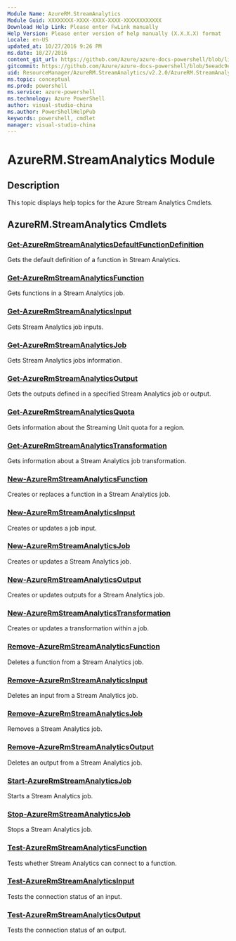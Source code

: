 ```yaml
---
Module Name: AzureRM.StreamAnalytics
Module Guid: XXXXXXXX-XXXX-XXXX-XXXX-XXXXXXXXXXXX
Download Help Link: Please enter FwLink manually
Help Version: Please enter version of help manually (X.X.X.X) format
Locale: en-US
updated_at: 10/27/2016 9:26 PM
ms.date: 10/27/2016
content_git_url: https://github.com/Azure/azure-docs-powershell/blob/live/azureps-cmdlets-docs/ResourceManager/AzureRM.StreamAnalytics/v2.2.0/AzureRM.StreamAnalytics.md
gitcommit: https://github.com/Azure/azure-docs-powershell/blob/5eeadc9e4cb2922fcef5161f87c5588a44622a76/azureps-cmdlets-docs/ResourceManager/AzureRM.StreamAnalytics/v2.2.0/AzureRM.StreamAnalytics.md
uid: ResourceManager/AzureRM.StreamAnalytics/v2.2.0/AzureRM.StreamAnalytics.md
ms.topic: conceptual
ms.prod: powershell
ms.service: azure-powershell
ms.technology: Azure PowerShell
author: visual-studio-china
ms.author: PowerShellHelpPub
keywords: powershell, cmdlet
manager: visual-studio-china
---
```


# AzureRM.StreamAnalytics Module
## Description
This topic displays help topics for the Azure Stream Analytics Cmdlets.

## AzureRM.StreamAnalytics Cmdlets
### [Get-AzureRmStreamAnalyticsDefaultFunctionDefinition](./Get-AzureRmStreamAnalyticsDefaultFunctionDefinition.md)
Gets the default definition of a function in Stream Analytics.


### [Get-AzureRmStreamAnalyticsFunction](./Get-AzureRmStreamAnalyticsFunction.md)
Gets functions in a Stream Analytics job.


### [Get-AzureRmStreamAnalyticsInput](./Get-AzureRmStreamAnalyticsInput.md)
Gets Stream Analytics job inputs.


### [Get-AzureRmStreamAnalyticsJob](./Get-AzureRmStreamAnalyticsJob.md)
Gets Stream Analytics jobs information.


### [Get-AzureRmStreamAnalyticsOutput](./Get-AzureRmStreamAnalyticsOutput.md)
Gets the outputs defined in a specified Stream Analytics job or output.


### [Get-AzureRmStreamAnalyticsQuota](./Get-AzureRmStreamAnalyticsQuota.md)
Gets information about the Streaming Unit quota for a region.


### [Get-AzureRmStreamAnalyticsTransformation](./Get-AzureRmStreamAnalyticsTransformation.md)
Gets information about a Stream Analytics job transformation.


### [New-AzureRmStreamAnalyticsFunction](./New-AzureRmStreamAnalyticsFunction.md)
Creates or replaces a function in a Stream Analytics job.


### [New-AzureRmStreamAnalyticsInput](./New-AzureRmStreamAnalyticsInput.md)
Creates or updates a job input.


### [New-AzureRmStreamAnalyticsJob](./New-AzureRmStreamAnalyticsJob.md)
Creates or updates a Stream Analytics job.


### [New-AzureRmStreamAnalyticsOutput](./New-AzureRmStreamAnalyticsOutput.md)
Creates or updates outputs for a Stream Analytics job.


### [New-AzureRmStreamAnalyticsTransformation](./New-AzureRmStreamAnalyticsTransformation.md)
Creates or updates a transformation within a job.


### [Remove-AzureRmStreamAnalyticsFunction](./Remove-AzureRmStreamAnalyticsFunction.md)
Deletes a function from a Stream Analytics job.


### [Remove-AzureRmStreamAnalyticsInput](./Remove-AzureRmStreamAnalyticsInput.md)
Deletes an input from a Stream Analytics job.


### [Remove-AzureRmStreamAnalyticsJob](./Remove-AzureRmStreamAnalyticsJob.md)
Removes a Stream Analytics job.


### [Remove-AzureRmStreamAnalyticsOutput](./Remove-AzureRmStreamAnalyticsOutput.md)
Deletes an output from a Stream Analytics job.


### [Start-AzureRmStreamAnalyticsJob](./Start-AzureRmStreamAnalyticsJob.md)
Starts a Stream Analytics job.


### [Stop-AzureRmStreamAnalyticsJob](./Stop-AzureRmStreamAnalyticsJob.md)
Stops a Stream Analytics job.


### [Test-AzureRmStreamAnalyticsFunction](./Test-AzureRmStreamAnalyticsFunction.md)
Tests whether Stream Analytics can connect to a function.


### [Test-AzureRmStreamAnalyticsInput](./Test-AzureRmStreamAnalyticsInput.md)
Tests the connection status of an input.


### [Test-AzureRmStreamAnalyticsOutput](./Test-AzureRmStreamAnalyticsOutput.md)
Tests the connection status of an output.



